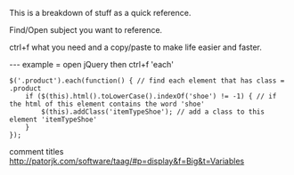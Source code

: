 This is a breakdown of stuff as a quick reference.

Find/Open subject you want to reference.

ctrl+f what you need and a copy/paste to make life easier and faster.

  --- example = open jQuery then ctrl+f 'each'
  
    $('.product').each(function() { // find each element that has class = .product
        if ($(this).html().toLowerCase().indexOf('shoe') != -1) { // if the html of this element contains the word 'shoe'
            $(this).addClass('itemTypeShoe'); // add a class to this element 'itemTypeShoe'
        }
    });










comment titles
http://patorjk.com/software/taag/#p=display&f=Big&t=Variables
